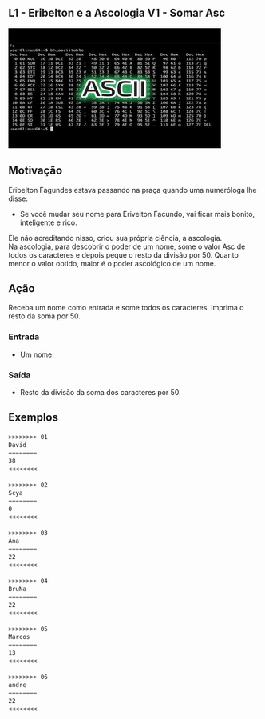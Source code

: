 ## L1 - Eribelton e a Ascologia V1 - Somar Asc


![](cover.jpg)

## Motivação

Eribelton Fagundes estava passando na praça quando uma numeróloga lhe disse:  
- Se você mudar seu nome para Erivelton Facundo, vai ficar mais bonito, inteligente e rico.

Ele não acreditando nisso, criou sua própria ciência, a ascologia.  
Na ascologia, para descobrir o poder de um nome, some o valor Asc de todos os caracteres e depois peque o resto da divisão por 50.
Quanto menor o valor obtido, maior é o poder ascológico de um nome.  

## Ação

Receba um nome como entrada e some todos os caracteres. Imprima o resto da soma por 50.  

### Entrada

*   Um nome.  

### Saída

*   Resto da divisão da soma dos caracteres por 50.  

## Exemplos

```
>>>>>>>> 01
David
========
38
<<<<<<<<  

>>>>>>>> 02
Scya
========
0
<<<<<<<<

>>>>>>>> 03
Ana
========
22
<<<<<<<<

>>>>>>>> 04
BruNa
========
22
<<<<<<<<

>>>>>>>> 05
Marcos
========
13
<<<<<<<<

>>>>>>>> 06
andre
========
22
<<<<<<<<
```

<!-- 
>>>>>>>>
CumpadreWashington
========
25
<<<<<<<<

>>>>>>>>
Fernando
========
13
<<<<<<<<
-->
